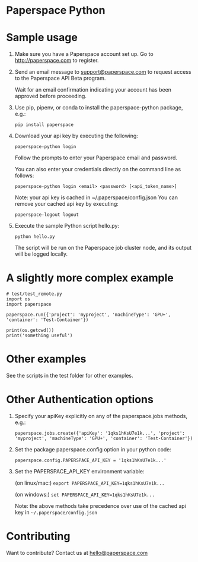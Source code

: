 Paperspace Python
=================

Sample usage
============
1. Make sure you have a Paperspace account set up. Go to http://paperspace.com
   to register.

2. Send an email message to support@paperspace.com to request access to the
   Paperspace API Beta program.

   Wait for an email confirmation indicating your account has been approved
   before proceeding.

3. Use pip, pipenv, or conda to install the paperspace-python package, e.g.:

    `pip install paperspace`

4. Download your api key by executing the following:

    `paperspace-python login`

   Follow the prompts to enter your Paperspace email and password.

   You can also enter your credentials directly on the command line as follows:

    `paperspace-python login <email> <password> [<api_token_name>]`

   Note: your api key is cached in ~/.paperspace/config.json
   You can remove your cached api key by executing:

    `paperspace-logout logout`

5. Execute the sample Python script hello.py:

    `python hello.py`

   The script will be run on the Paperspace job cluster node, and its output will be
   logged locally.


A slightly more complex example
===============================
    # test/test_remote.py
    import os
    import paperspace

    paperspace.run({'project': 'myproject', 'machineType': 'GPU+', 'container': 'Test-Container'})

    print(os.getcwd())
    print('something useful')


Other examples
==============
See the scripts in the test folder for other examples.


Other Authentication options
============================
1. Specify your apiKey explicitly on any of the paperspace.jobs methods, e.g.:

    `paperspace.jobs.create({'apiKey': '1qks1hKsU7e1k...', 'project': 'myproject', 'machineType': 'GPU+', 'container': 'Test-Container'})`

2. Set the package paperspace.config option in your python code:

    `paperspace.config.PAPERSPACE_API_KEY = '1qks1hKsU7e1k...'`

3. Set the PAPERSPACE_API_KEY environment variable:

    (on linux/mac:) `export PAPERSPACE_API_KEY=1qks1hKsU7e1k...`

    (on windows:) `set PAPERSPACE_API_KEY=1qks1hKsU7e1k...`

   Note: the above methods take precedence over use of the cached api key in
   `~/.paperspace/config.json`


Contributing
============

Want to contribute?  Contact us at hello@paperspace.com
